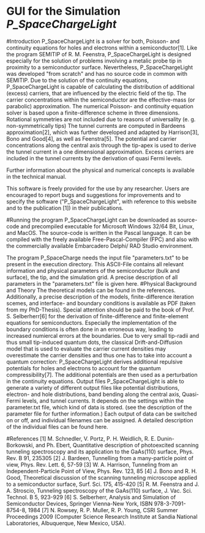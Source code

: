 # GUI for the Simulation *P_SpaceChargeLight*

#Introduction
P_SpaceChargeLight is a solver for both, Poisson- and continuity equations for holes and electrons within a semiconductor[1]. Like the program SEMITIP of R. M. Feenstra, P_SpaceChargeLight is designed especially for the solution of problems involving a metalic probe tip in proximity to a semiconductor surface. Nevertheless, P_SpaceChargeLight was developed "from scratch" and has no source code in common with SEMITIP. Due to the solution of the continuity equations, P_SpaceChargeLight is capable of calculating the distribution of additional (excess) carriers, that are influenced by the electric field of the tip. The carrier concentrations within the semiconductor are the effective-mass (or parabolic) approximation. The numerical Poisson- and continuity equation solver is based upon a finite-difference scheme in three dimensions. Rotational symmetries are not included due to reasons of universality (e. g. non-symmetrically tips) The tunnel currents are computed in Bardeens approximation[2], which was further developed and adapted by Harrison[3], Bono and Good[4], as well as Feenstra[5]. The potential and carrier concentrations along the central axis through the tip-apex is used to derive the tunnel current in a one dimensional approximation.  Excess carriers are included in the tunnel currents by the derivation of quasi Fermi levels.

Further information about the physical and numerical concepts is available in the technical manual.

This software is freely provided for the use by any researcher. Users are encouraged to report bugs and suggestions for improvements and to specify the software ("P_SpaceChargeLight", with reference to this website and to the publication [1]) in their publications.

#Running the program
P_SpaceChargeLight can be downloaded as source-code and precompiled executable for Microsoft Windows 32/64 Bit, Linux, and MacOS. The source-code is written in the Pascal language. It can be compiled with the freely available Free-Pascal-Compiler (FPC) and also with the commercially available Embarcadero Delphi/ RAD Studio environment.

The program P_SpaceCharge needs the input file "parameters.txt" to be present in the execution directory. This ASCII-File contains all relevant information and physical parameters of the semiconductor (bulk and surface), the tip, and the simulation grid. A precise description of all parameters in the "parameters.txt" file is given here.
#Physical Background and Theory
The theoretical models can be found in the references. Additionally, a precise description of the models, finite-difference iteration scemes, and interface- and boundary conditions is available as PDF (taken from my PhD-Thesis). Special attention should be paid to the book of Prof. S. Selberherr[6] for the derivation of finite-difference and finite-element equations for semiconductors. Especially the implementation of the boundary conditions is often done in an erroneous way, leading to increased numiercal errors at the boundaries. Due to very small tip-radii and thus small tip-induced quantum dots, the classical Drift-and-Diffusion model that is used to evaluate the carrier current densities may overestimate the carrier densities and thus one has to take into account a quantum correction: P_SpaceChargeLight derives additional repulsive potentials for holes and electrons to account for the quantum compressibility[7]. The additional potentials are then used as a perturbation in the continuity equations.
Output files
P_SpaceChargeLight is able to generate a variety of different output files like potential distributions, electron- and hole distributions, band bending along the central axis, Quasi-Fermi levels, and tunnel currents. It depends on the settings within the parameter.txt file, which kind of data is stored. (see the description of the parameter file for further information.) Each output of data can be switched on or off, and individual filenames can be assigned. A detailed description of the individual files can be found here.

#References
[1] M. Schnedler, V. Portz, P. H. Weidlich, R. E. Dunin-Borkowski, and Ph. Ebert, Quantitative description of photoexcited scanning tunneling spectroscopy and its application to the GaAs(110) surface, Phys. Rev. B 91, 235305
[2] J. Bardeen, Tunnelling from a many-particle point of view, Phys. Rev. Lett. 6,  57-59
[3] W. A. Harrison, Tunneling from an Independent-Particle Point of View, Phys. Rev. 123, 85
[4] J. Bono and R. H. Good, Theoretical discussion of the scanning tunneling microscope applied to a semiconductor surface, Surf. Sci. 175, 415-420
[5] R. M. Feenstra and J. A. Stroscio, Tunneling spectroscopy of the GaAs(110) surface, J. Vac. Sci. Technol. B 5, 923-929
[6] S. Selberherr, Analysis and Simulation of Semiconductor Devices, Springer Vienna-New York, ISBN 978-3-7091-8754-8, 1984
[7] N. Rowsey, R. P. Muller, R. P. Young, CSRI Summer Proceedings 2009 (Computer Science Research Institute at Sandia National Laboratories, Albuquerque, New Mexico, USA). 